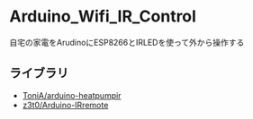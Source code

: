 # Arduino_Wifi_IR_Control
自宅の家電をArudinoにESP8266とIRLEDを使って外から操作する

## ライブラリ
* [ToniA/arduino-heatpumpir](https://github.com/ToniA/arduino-heatpumpir) 
* [z3t0/Arduino-IRremote](https://github.com/z3t0/Arduino-IRremote)

